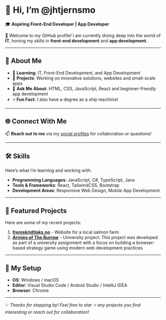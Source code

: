# 👋 Hi, I’m **@jhtjernsmo**

🎓 **Aspiring Front-End Developer | App Developer**

🌟 Welcome to my GitHub profile! I am currently diving deep into the world of **IT**, honing my skills in **front-end development** and **app development**.

---

## 🚀 About Me
- 🌱 **Learning**: IT, Front-End Development, and App Development  
- 🔭 **Projects**: Working on innovative solutions, websites and small-scale apps  
- 💬 **Ask Me About**: HTML, CSS, JavaScript, React and beginner-friendly app development  
- ⚡ **Fun Fact**: I also have a degree as a ship machinist

---

## 🌐 Connect With Me  
📫 **Reach out to me** via my [social profiles](https://linktr.ee/jhtjernsmo) for collaboration or questions!

---

## 🛠️ Skills
Here’s what I’m learning and working with:
- **Programming Languages**: JavaScript, C#, TypeScript, Java
- **Tools & Frameworks**: React, TailwindCSS, Bootstrap  
- **Development Areas**: Responsive Web Design, Mobile App Development  

---

## 🌟 Featured Projects
Here are some of my recent projects:
1. **[fremskridtlaks.no](https://fremskridtlaks.no/)** - Website for a local salmon farm
2. **[Armies of The Burrow](https://armiesoftheburrow.com/)** - University project: This project was developed as part of a university assignment with a focus on building a browser-based strategy game using modern web development practices

---

## 🔧 My Setup
- **OS**: Windows / macOS
- **Editor**: Visual Studio Code  / Andoid Studio / IntelliJ IDEA
- **Browser**: Chrome

---

✨ *Thanks for stopping by! Feel free to star ⭐️ any projects you find interesting or reach out for collaboration!*  
